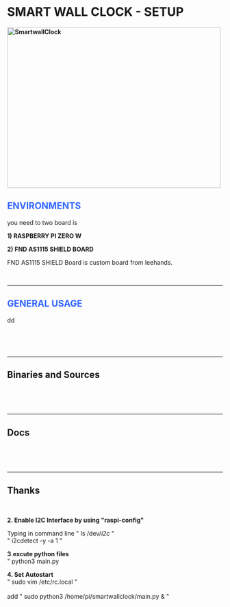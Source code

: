 <h1><strong>SMART WALL CLOCK - SETUP</strong></h1>

<p><strong><img src="https://www.leehands.com/wp-content/uploads/2022/01/KakaoTalk_Photo_2022-01-26-12-36-17-1200x901.jpeg" alt="SmartwallClock" width="499" height="375" /></strong></p>
<h2><span style="color: #3366ff;">ENVIRONMENTS</span></h2>
<p>you need to two board is</p>
<p><strong>1) RASPBERRY PI ZERO W</strong></p>
<p><strong>2) FND AS1115 SHIELD BOARD</strong></p>
<p>FND AS1115 SHIELD Board is custom board from leehands.</p>
<p>&nbsp;</p>
<hr />
<h2><span style="color: #3366ff;">GENERAL USAGE</span></h2>
<p>dd</p>
<p>&nbsp;</p>
<p>&nbsp;</p>
<hr />
<h2>Binaries and Sources</h2>
<p>&nbsp;</p>
<p>&nbsp;</p>
<hr />
<h2 dir="auto">Docs</h2>
<p>&nbsp;</p>
<p>&nbsp;</p>
<hr />
<h2 dir="auto">Thanks</h2>
<p>&nbsp;</p>


<b> 2. Enable I2C Interface by using "raspi-config" </b>

Typing in command line
  " ls /dev/*i2c* "<br>
  " i2cdetect -y -a 1 "<br>
   
<b> 3.excute python files  </b><br>
  " python3 main.py

<b> 4. Set Autostart </b><br>
  " sudo vim /etc/rc.local "<br>
  <br>
  add " sudo python3 /home/pi/smartwallclock/main.py & "<br>
